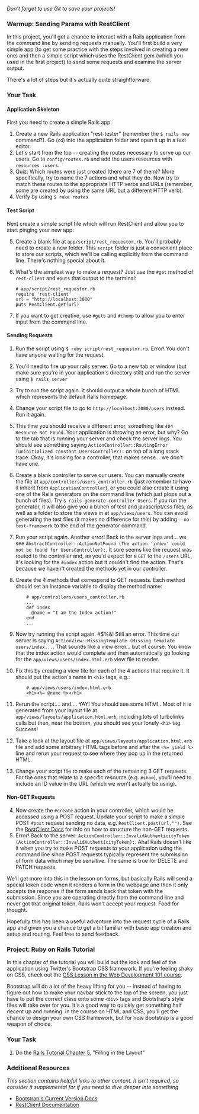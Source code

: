 *Don't forget to use Git to save your projects!*

### Warmup: Sending Params with RestClient

In this project, you'll get a chance to interact with a Rails application from the command line by sending requests manually.  You'll first build a very simple app (to get some practice with the steps involved in creating a new one) and then a simple script which uses the RestClient gem (which you used in the first project) to send some requests and examine the server output.  

There's a lot of steps but it's actually quite straightforward.

### Your Task

#### Application Skeleton

First you need to create a simple Rails app:

1. Create a new Rails application "rest-tester" (remember the `$ rails new` command?).  Go (`cd`) into the application folder and open it up in a text editor.
2. Let's start from the top -- creating the routes necessary to serve up our users.  Go to `config/routes.rb` and add the users resources with `resources :users`.
3. Quiz: Which routes were just created (there are 7 of them)?  More specifically, try to name the 7 actions and what they do.  Now try to match these routes to the appropriate HTTP verbs and URLs (remember, some are created by using the same URL but a different HTTP verb).
4. Verify by using `$ rake routes`

#### Test Script

Next create a simple script file which will run RestClient and allow you to start pinging your new app:

5. Create a blank file at `app/script/rest_requestor.rb`.  You'll probably need to create a new folder.  This `script` folder is just a convenient place to store our scripts, which we'll be calling explicitly from the command line.  There's nothing special about it.
6. What's the simplest way to make a request?  Just use the `#get` method of `rest-client` and `#puts` that output to the terminal:

    ```language-ruby
    # app/script/rest_requestor.rb
    require 'rest-client'
    url = "http://localhost:3000"
    puts RestClient.get(url)
    ```

3. If you want to get creative, use `#gets` and `#chomp` to allow you to enter input from the command line.

#### Sending Requests

1. Run the script using `$ ruby script/rest_requestor.rb`.  Error! You don't have anyone waiting for the request.
2. You'll need to fire up your rails server.  Go to a new tab or window (but make sure you're in your application's directory still) and run the server using `$ rails server`
3. Try to run the script again.  It should output a whole bunch of HTML which represents the default Rails homepage.
4. Change your script file to go to `http://localhost:3000/users` instead.  Run it again.
5. This time you should receive a different error, something like `404 Resource Not Found`.  Your application is throwing an error, but why?  Go to the tab that is running your server and check the server logs.  You should see something saying `ActionController::RoutingError (uninitialized constant UsersController):` on top of a long stack trace.  Okay, it's looking for a controller, that makes sense... we don't have one.
2. Create a blank controller to serve our users.  You can manually create the file at `app/controllers/users_controller.rb` (just remember to have it inherit from `ApplicationController`), or you could also create it using one of the Rails generators on the command line (which just plops out a bunch of files).  Try `$ rails generate controller Users`.  If you run the generator, it will also give you a bunch of test and javascript/css files, as well as a folder to store the views in at `app/views/users`.  You can avoid generating the test files (it makes no difference for this) by adding `--no-test-framework` to the end of the generator command.
3. Run your script again.  Another error! Back to the server logs and... we see `AbstractController::ActionNotFound (The action 'index' could not be found for UsersController):`.  It sure seems like the request was routed to the controller and, as you'd expect for a `GET` to the `/users` URL, it's looking for the `#index` action but it couldn't find the action. That's because we haven't created the methods yet in our controller.
4. Create the 4 methods that correspond to GET requests.  Each method should set an instance variable to display the method name:

    ```language-ruby
        # app/controllers/users_controller.rb
        ...
        def index
          @name = "I am the Index action!"
        end
        ...
    ```

3. Now try running the script again.  #$%&! Still an error.  This time our server is saying `ActionView::MissingTemplate (Missing template users/index...`.  That sounds like a view error... but of course.  You know that the index action would complete and then automatically go looking for the `app/views/users/index.html.erb` view file to render.
4. Fix this by creating a view file for each of the 4 actions that require it.  It should put the action's name in `<h1>` tags, e.g.:

    ```language-ruby
        # app/views/users/index.html.erb
        <h1><%= @name %></h1>
    ```    

2. Rerun the script.... and.... YAY!  You should see some HTML.  Most of it is generated from your layout file at `app/views/layouts/application.html.erb`, including lots of turbolinks calls but then, near the bottom, you should see your lonely `<h1>` tag.  Success!
3. Take a look at the layout file at `app/views/layouts/application.html.erb` file and add some arbitrary HTML tags before and after the `<%= yield %>` line and rerun your request to see where they pop up in the returned HTML.
3. Change your script file to make each of the remaining 3 GET requests.  For the ones that relate to a specific resource (e.g. `#show`), you'll need to include an ID value in the URL (which we won't actually be using).

#### Non-GET Requests

4. Now create the `#create` action in your controller, which would be accessed using a POST request.  Update your script to make a simple POST `#post` request sending no data, e.g. `RestClient.post(url,"")`.  See the [RestClient Docs](https://github.com/rest-client/rest-client) for info on how to structure the non-GET requests.
5. Error!  Back to the server: `ActionController::InvalidAuthenticityToken (ActionController::InvalidAuthenticityToken):`.  Aha! Rails doesn't like it when you try to make POST requests to your application using the command line since POST requests typically represent the submission of form data which may be sensitive.  The same is true for DELETE and PATCH requests.

We'll get more into this in the lesson on forms, but basically Rails will send a special token code when it renders a form in the webpage and then it only accepts the response if the form sends back that token with the submission.  Since you are operating directly from the command line and never got that original token, Rails won't accept your request.  Food for thought.

Hopefully this has been a useful adventure into the request cycle of a Rails app and given you a chance to get a bit familiar with basic app creation and setup and routing.  Feel free to send feedback.

### Project: Ruby on Rails Tutorial

In this chapter of the tutorial you will build out the look and feel of the application using Twitter's Bootstrap CSS framework.  If you're feeling shaky on CSS, check out the [CSS Lesson in the Web Development 101 course](/web-development-101/html-and-css-basics).  

Bootstrap will do a lot of the heavy lifting for you -- instead of having to figure out how to make your navbar stick to the top of the screen, you just have to put the correct class onto some `<div>` tags and Bootstrap's style files will take over for you.  It's a good way to quickly get something half decent up and running.  In the course on HTML and CSS, you'll get the chance to design your own CSS framework, but for now Bootstrap is a good weapon of choice.

### Your Task

1. Do the [Rails Tutorial Chapter 5](https://www.railstutorial.org/book/filling_in_the_layout), "Filling in the Layout"

### Additional Resources

*This section contains helpful links to other content. It isn't required, so consider it supplemental for if you need to dive deeper into something*

* [Bootstrap's Current Version Docs](http://getbootstrap.com/)
* [RestClient Documentation](https://github.com/rest-client/rest-client)

